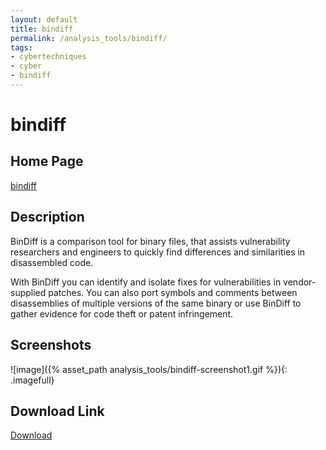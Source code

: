 ```yaml
---
layout: default
title: bindiff
permalink: /analysis_tools/bindiff/
tags:
- cybertechniques
- cyber
- bindiff
---
```


bindiff
=======

Home Page
---------
[bindiff](http://www.zynamics.com/bindiff.html)

Description
-----------
BinDiff is a comparison tool for binary files, that assists vulnerability researchers and engineers to quickly find differences and similarities in disassembled code.

With BinDiff you can identify and isolate fixes for vulnerabilities in vendor-supplied patches. You can also port symbols and comments between disassemblies of multiple versions of the same binary or use BinDiff to gather evidence for code theft or patent infringement.

Screenshots
-----------
![image]({% asset_path analysis_tools/bindiff-screenshot1.gif %}){: .imagefull}

Download Link
-------------
[Download](http://www.zynamics.com/software.html)
